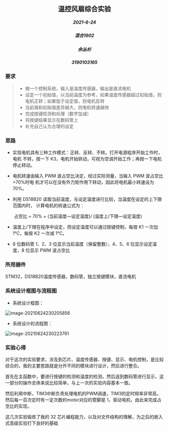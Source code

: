 

















## 								<center>温控风扇综合实验</center>











<h5>
    <center>2021-6-24</center>  
</h5>             













##### 

##### <center>混合1902</center>



##### <center>余丛杉</center>



##### <center>3190103165</center>













### 要求

> + 做一个控制系统，输入是温度传感器，输出是直流电机 
> + 设定一个初始值，以当前温度为参考，如果温度传感器超过初始值，则电机正转；如果低于设定值，则电机反转 
> + 当前值和初始值差异越大，则电机转速越快 
> + 完成按键检测和处理（数字加减） 
> + 将按键结果显示在数码管上 
> + 补充自己认为合理的设定



### 思路

+ 实现电机具有三种工作模式：正转、反转、不转。打开电源程序开始工作时，电机 不转，按一下 K3，电机开始转动，可视为空调开始工作；再按一下电机停止转动。 

+ 电机转速由输入 PWM 波占空比决定，经过实际测量，当输入 PWM 波占空比>70%时电 机才可以在没有外力矩作用下转动，因此将电机最小转速设为 70%。 

+ 利用 DS18B20 读取当前温度，与设定温度进行比较，当温度在设定的上下限范围内时， 计算电机的转速公式为： 

  ​				占空比 = 70% + (当前温度—设定温度)/ (温度上/下限—设定温度)

+ 温度上/下限在程序中设定，而设定温度可以通过按键控制，每按 K1 一次加 1℃，每按 K2 一次减 1℃。

+  8 位数码管 1、2、3 位显示当前温度（保留整数），4、5、6 位显示设定温度，8 位显示 PWM 波占空比



### 所用器件

STM32，DS18B20温度传感器，数码管，独立按键模块，直流电机



### 系统设计框图与流程图

+ 系统设计框图：

![image-20210624230205856](D:\学习\嵌入式系统\第五次作业\image-20210624230205856.png)

+ 系统设计的流程图：

![image-20210624230223761](D:\学习\嵌入式系统\第五次作业\image-20210624230223761.png)

### 实验心得

对于这次的实验要求，涉及到芯片、温度传感器、按键、显示、电机控制，是比较综合的，我的主要思路就是分开不同的模块进行设计，然后进行整合。

首先在主函数中，要进行按键的检测和温度的检测，然后送到数码管进行显示，这一部分的操作总体来说比较简单，与上一次的实验内容基本一致。

然后利用中断，TIM3中断负责处理电机的PWM调速，TIM3的定时频率非常高，然后每一百次定时有一定次数的motor对应的管脚是 1，驱动电机，由此来完成占空比的实现。

这几次实验锻炼了我的 32 芯片编程能力，以及对文件结构的理解，为之后的嵌入式高级实验打下良好的基础
